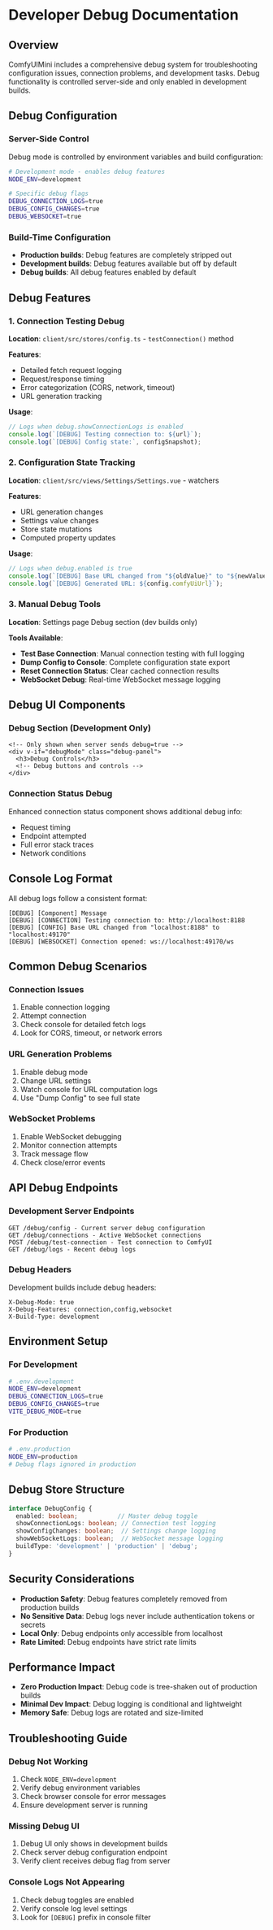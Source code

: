# Developer Debug Documentation

## Overview

ComfyUIMini includes a comprehensive debug system for troubleshooting configuration issues, connection problems, and development tasks. Debug functionality is controlled server-side and only enabled in development builds.

## Debug Configuration

### Server-Side Control
Debug mode is controlled by environment variables and build configuration:

```bash
# Development mode - enables debug features
NODE_ENV=development

# Specific debug flags
DEBUG_CONNECTION_LOGS=true
DEBUG_CONFIG_CHANGES=true
DEBUG_WEBSOCKET=true
```

### Build-Time Configuration
- **Production builds**: Debug features are completely stripped out
- **Development builds**: Debug features available but off by default
- **Debug builds**: All debug features enabled by default

## Debug Features

### 1. Connection Testing Debug
**Location**: `client/src/stores/config.ts` - `testConnection()` method

**Features**:
- Detailed fetch request logging
- Request/response timing
- Error categorization (CORS, network, timeout)
- URL generation tracking

**Usage**:
```javascript
// Logs when debug.showConnectionLogs is enabled
console.log(`[DEBUG] Testing connection to: ${url}`);
console.log(`[DEBUG] Config state:`, configSnapshot);
```

### 2. Configuration State Tracking
**Location**: `client/src/views/Settings/Settings.vue` - watchers

**Features**:
- URL generation changes
- Settings value changes
- Store state mutations
- Computed property updates

**Usage**:
```javascript
// Logs when debug.enabled is true
console.log(`[DEBUG] Base URL changed from "${oldValue}" to "${newValue}"`);
console.log(`[DEBUG] Generated URL: ${config.comfyUiUrl}`);
```

### 3. Manual Debug Tools
**Location**: Settings page Debug section (dev builds only)

**Tools Available**:
- **Test Base Connection**: Manual connection testing with full logging
- **Dump Config to Console**: Complete configuration state export
- **Reset Connection Status**: Clear cached connection results
- **WebSocket Debug**: Real-time WebSocket message logging

## Debug UI Components

### Debug Section (Development Only)
```vue
<!-- Only shown when server sends debug=true -->
<div v-if="debugMode" class="debug-panel">
  <h3>Debug Controls</h3>
  <!-- Debug buttons and controls -->
</div>
```

### Connection Status Debug
Enhanced connection status component shows additional debug info:
- Request timing
- Endpoint attempted
- Full error stack traces
- Network conditions

## Console Log Format

All debug logs follow a consistent format:

```
[DEBUG] [Component] Message
[DEBUG] [CONNECTION] Testing connection to: http://localhost:8188
[DEBUG] [CONFIG] Base URL changed from "localhost:8188" to "localhost:49170"
[DEBUG] [WEBSOCKET] Connection opened: ws://localhost:49170/ws
```

## Common Debug Scenarios

### Connection Issues
1. Enable connection logging
2. Attempt connection
3. Check console for detailed fetch logs
4. Look for CORS, timeout, or network errors

### URL Generation Problems
1. Enable debug mode
2. Change URL settings
3. Watch console for URL computation logs
4. Use "Dump Config" to see full state

### WebSocket Problems
1. Enable WebSocket debugging
2. Monitor connection attempts
3. Track message flow
4. Check close/error events

## API Debug Endpoints

### Development Server Endpoints
```
GET /debug/config - Current server debug configuration
GET /debug/connections - Active WebSocket connections
POST /debug/test-connection - Test connection to ComfyUI
GET /debug/logs - Recent debug logs
```

### Debug Headers
Development builds include debug headers:
```
X-Debug-Mode: true
X-Debug-Features: connection,config,websocket
X-Build-Type: development
```

## Environment Setup

### For Development
```bash
# .env.development
NODE_ENV=development
DEBUG_CONNECTION_LOGS=true
DEBUG_CONFIG_CHANGES=true
VITE_DEBUG_MODE=true
```

### For Production
```bash
# .env.production  
NODE_ENV=production
# Debug flags ignored in production
```

## Debug Store Structure

```typescript
interface DebugConfig {
  enabled: boolean;           // Master debug toggle
  showConnectionLogs: boolean; // Connection test logging
  showConfigChanges: boolean;  // Settings change logging
  showWebSocketLogs: boolean;  // WebSocket message logging
  buildType: 'development' | 'production' | 'debug';
}
```

## Security Considerations

- **Production Safety**: Debug features completely removed from production builds
- **No Sensitive Data**: Debug logs never include authentication tokens or secrets
- **Local Only**: Debug endpoints only accessible from localhost
- **Rate Limited**: Debug endpoints have strict rate limits

## Performance Impact

- **Zero Production Impact**: Debug code is tree-shaken out of production builds
- **Minimal Dev Impact**: Debug logging is conditional and lightweight
- **Memory Safe**: Debug logs are rotated and size-limited

## Troubleshooting Guide

### Debug Not Working
1. Check `NODE_ENV=development`
2. Verify debug environment variables
3. Check browser console for error messages
4. Ensure development server is running

### Missing Debug UI
1. Debug UI only shows in development builds
2. Check server debug configuration endpoint
3. Verify client receives debug flag from server

### Console Logs Not Appearing
1. Check debug toggles are enabled
2. Verify console log level settings
3. Look for `[DEBUG]` prefix in console filter